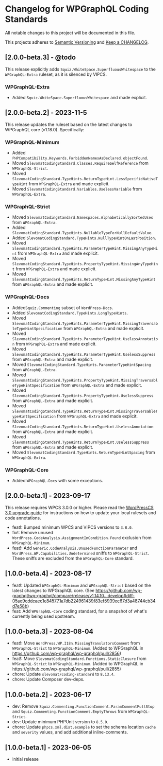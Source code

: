 # Changelog for WPGraphQL Coding Standards

All notable changes to this project will be documented in this file.

This projects adheres to [Semantic Versioning](https://semver.org/) and [Keep a CHANGELOG](https://keepachangelog.com/).

## [2.0.0-beta.3] - @todo

This release explicitly adds `Squiz.WhiteSpace.SuperfluousWhitespace` to the `WPGraphQL-Extra` ruleset, as it is silenced by VIPCS.

### WPGraphQL-Extra
- Added `Squiz.WhiteSpace.SuperfluousWhitespace` and made explicit.

## [2.0.0-beta.2] - 2023-11-5

This release updates the ruleset based on the latest changes to WPGraphQL core (v1.18.0). Specifically:

### WPGraphQL-Minimum
- Added `PHPCompatibility.Keywords.ForbiddenNamesAsDeclared.objectFound`.
- Moved `SlevomatCodingStandard.Classes.RequireSelfReference` from `WPGraphQL-Strict`.
- Moved `SlevomatCodingStandard.TypeHints.ReturnTypeHint.LessSpecificNativeTypeHint` from `WPGraphQL-Extra` and made explicit.
- Moved `SlevomatCodingStandard.Variables.UselessVariable` from `WPGraphQL-Extra`.

### WPGraphQL-Strict
- Moved `SlevomatCodingStandard.Namespaces.AlphabeticallySortedUses` from `WPGraphQL-Extra`.
- Added `SlevomatCodingStandard.TypeHints.NullableTypeForNullDefaultValue`.
- Added `SlevomatCodingStandard.TypeHints.NullTypeHintOnLastPosition`.
- Moved `SlevomatCodingStandard.TypeHints.ParameterTypeHint.MissingAnyTypeHint` from `WPGraphQL-Extra` and made explicit.
- Moved `SlevomatCodingStandard.TypeHints.PropertyTypeHint.MissingAnyTypeHint` from `WPGraphQL-Extra` and made explicit.
- Moved `SlevomatCodingStandard.TypeHints.ReturnTypeHint.MissingAnyTypeHint` from `WPGraphQL-Extra` and made explicit.

### WPGraphQL-Docs
- Added`Squiz.Commenting` subset of `WordPress-Docs`.
- Added `SlevomatCodingStandard.TypeHints.LongTypeHints`.
- Moved `SlevomatCodingStandard.TypeHints.ParameterTypeHint.MissingTraversableTypeHintSpecification` from `WPGraphQL-Extra` and made explicit.
- Moved `SlevomatCodingStandard.TypeHints.ParameterTypeHint.UselessAnnotation` from `WPGraphQL-Extra` and made explicit.
- Moved `SlevomatCodingStandard.TypeHints.ParameterTypeHint.UselessSuppress` from `WPGraphQL-Extra` and made explicit.
- Moved `SlevomatCodingStandard.TypeHints.ParameterTypeHintSpacing` from `WPGraphQL-Extra`.
- Moved `SlevomatCodingStandard.TypeHints.PropertyTypeHint.MissingTraversableTypeHintSpecification` from `WPGraphQL-Extra` and made explicit.
- Moved `SlevomatCodingStandard.TypeHints.PropertyTypeHint.UselessSuppress` from `WPGraphQL-Extra` and made explicit.
- Moved `SlevomatCodingStandard.TypeHints.ReturnTypeHint.MissingTraversableTypeHintSpecification` from `WPGraphQL-Extra` and made explicit.
- Moved `SlevomatCodingStandard.TypeHints.ReturnTypeHint.UselessAnnotation` from `WPGraphQL-Extra` and made explicit.
- Moved `SlevomatCodingStandard.TypeHints.ReturnTypeHint.UselessSuppress` from `WPGraphQL-Extra` and made explicit.
- Moved `SlevomatCodingStandard.TypeHints.ReturnTypeHintSpacing` from `WPGraphQL-Extra`.

### WPGraphQL-Core
- Added `WPGraphQL-Docs` with some exceptions.

## [2.0.0-beta.1] - 2023-09-17

This release requires WPCS 3.0.0 or higher. Please read the [WordPressCS 3.0 upgrade guide](https://github.com/WordPress/WordPress-Coding-Standards/wiki/Upgrade-Guide-to-WordPressCS-3.0.0-for-ruleset-maintainers) for instructions on how to update your local rulesets and code annotations.

- feat!: Bumped minimum WPCS and VIPCS versions to `3.0.0`.
- fix!: Remove unused `WordPress.CodeAnalysis.AssignmentInCondition.Found` exclusion from `WPGraphQL-Minimum`.
- feat!: Add `Generic.CodeAnalysis.UnusedFunctionParameter` and `WordPress.WP.Capabilities.Undetermined` sniffs to `WPGraphQL-Strict`. These sniffs are excluded from the `WPGraphQL-Core` standard.

## [1.0.0-beta.4] - 2023-08-17
- feat!: Updated `WPGraphQL-Minimum` and `WPGraphQL-Strict` based on the latest changes to WPGraphQL core. (See https://github.com/wp-graphql/wp-graphql/compare/release/v1.14.10...develop#diff-05ae9cddcaec1e845771a7db224961439f83ef5939ec67d3a48744cb34d7e58b)
- feat: Add `WPGraphQL-Core` coding standard, for a snapshot of what's currently being used upstream.

## [1.0.0-beta.3] - 2023-08-04
- feat!: Move `WordPress.WP.I18n.MissingTranslatorsComment` from `WPGraphQL-Strict` to `WPGraphQL-Minimum`. (Added to WPGraphQL in https://github.com/wp-graphql/wp-graphql/pull/2856)
- feat!: Move `SlevomatCodingStandard.Functions.StaticClosure` from `WPGraphQL-Strict` to `WPGraphQL-Minimum`. (Added to WPGraphQL in https://github.com/wp-graphql/wp-graphql/pull/2855)
- chore: Update `slevomat/coding-standard` to `8.13.4`.
- chore: Update Composer dev-deps.

## [1.0.0-beta.2] - 2023-06-17
- dev: Remove `Squiz.Commenting.FunctionComment.ParamCommentFullStop` and `Squiz.Commenting.FunctionComment.EmptyThrows` from `WPGraphQL-Strict`.
- dev: Update minimum PHPUnit version to `8.5.0`.
- chore: Update `phpcs.xml.dist.example` to set the schema location `cache` and `severity` values, and add additional inline-comments.

## [1.0.0-beta.1] - 2023-06-05
- Initial release
